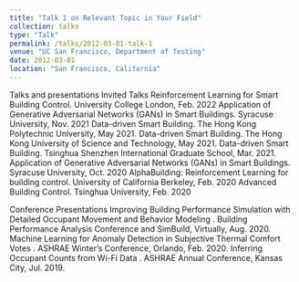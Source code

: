 ```yaml
---
title: "Talk 1 on Relevant Topic in Your Field"
collection: talks
type: "Talk"
permalink: /talks/2012-03-01-talk-1
venue: "UC San Francisco, Department of Testing"
date: 2012-03-01
location: "San Francisco, California"
---
```


Talks and presentations
Invited Talks
Reinforcement Learning for Smart Building Control. University College London, Feb. 2022
Application of Generative Adversarial Networks (GANs) in Smart Buildings. Syracuse University, Nov. 2021
Data-driven Smart Building. The Hong Kong Polytechnic University, May 2021.
Data-driven Smart Building. The Hong Kong University of Science and Technology, May 2021.
Data-driven Smart Building. Tsinghua Shenzhen International Graduate School, Mar. 2021.
Application of Generative Adversarial Networks (GANs) in Smart Buildings. Syracuse University, Oct. 2020
AlphaBuilding: Reinforcement Learning for building control. University of California Berkeley, Feb. 2020
Advanced Building Control. Tsinghua University, Feb. 2020

Conference Presentations
Improving Building Performance Simulation with Detailed Occupant Movement and Behavior Modeling . Building Performance Analysis Conference and SimBuild, Virtually, Aug. 2020.
Machine Learning for Anomaly Detection in Subjective Thermal Comfort Votes . ASHRAE Winter’s Conference, Orlando, Feb. 2020.
Inferring Occupant Counts from Wi-Fi Data . ASHRAE Annual Conference, Kansas City, Jul. 2019.
